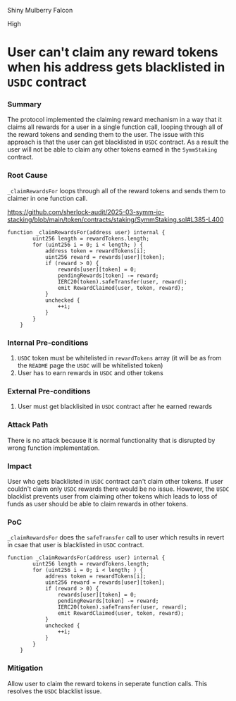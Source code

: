 Shiny Mulberry Falcon

High

# User can't claim any reward tokens when his address gets blacklisted in `USDC` contract

### Summary

The protocol implemented the claiming reward mechanism in a way that it claims all rewards for a user in a single function call, looping through all of the reward tokens and sending them to the user. The issue with this approach is that the user can get blacklisted in `USDC` contract. As a result the user will not be able to claim any other tokens earned in the `SymmStaking` contract.


### Root Cause

`_claimRewardsFor` loops through all of the reward tokens and sends them to claimer in one function call.

https://github.com/sherlock-audit/2025-03-symm-io-stacking/blob/main/token/contracts/staking/SymmStaking.sol#L385-L400

```solidity
function _claimRewardsFor(address user) internal {
		uint256 length = rewardTokens.length;
		for (uint256 i = 0; i < length; ) {
			address token = rewardTokens[i];
			uint256 reward = rewards[user][token];
			if (reward > 0) {
				rewards[user][token] = 0;
				pendingRewards[token] -= reward;
				IERC20(token).safeTransfer(user, reward);
				emit RewardClaimed(user, token, reward);
			}
			unchecked {
				++i;
			}
		}
	}
```

### Internal Pre-conditions

1. `USDC` token must be whitelisted in `rewardTokens` array (it will be as from the `README` page the `USDC` will be whitelisted token)
2. User has to earn rewards in `USDC` and other tokens

### External Pre-conditions

1. User must get blacklisited in `USDC` contract after he earned rewards

### Attack Path

There is no attack because it is normal functionality that is disrupted by wrong function implementation.

### Impact

User who gets blacklisted in `USDC` contract can't claim other tokens. If user couldn't claim only `USDC` rewards there would be no issue. However, the `USDC` blacklist prevents user from claiming other tokens which leads to loss of funds as user should be able to claim rewards in other tokens.

### PoC

`_claimRewardsFor` does the `safeTransfer` call to user which results in revert in csae that user is blacklisted in `USDC` contract.

```solidity
function _claimRewardsFor(address user) internal {
		uint256 length = rewardTokens.length;
		for (uint256 i = 0; i < length; ) {
			address token = rewardTokens[i];
			uint256 reward = rewards[user][token];
			if (reward > 0) {
				rewards[user][token] = 0;
				pendingRewards[token] -= reward;
				IERC20(token).safeTransfer(user, reward);
				emit RewardClaimed(user, token, reward);
			}
			unchecked {
				++i;
			}
		}
	}
```

### Mitigation

Allow user to claim the reward tokens in seperate function calls. This resolves the `USDC` blacklist issue.
